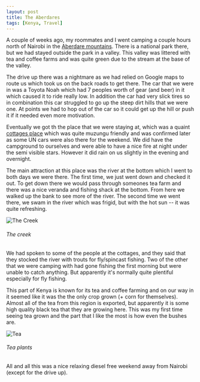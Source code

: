 ```yaml
---
layout: post
title: The Aberdares
tags: [Kenya, Travel]
---
```


A couple of weeks ago, my roommates and I went camping a couple hours north of
Nairobi in the [Aberdare mountains](https://en.wikipedia.org/wiki/Aberdare_Range). There is a national park there, but we had
stayed outside the park in a valley. This valley was littered with tea and
coffee farms and was quite green due to the stream at the base of the valley.

The drive up there was a nightmare as we had relied on Google maps to route us
which took us on the back roads to get there. The car that we were in was a
Toyota Noah which had 7 peoples worth of gear (and beer) in it which caused it
to ride really low. In addition the car had very slick tires so in combination
this car struggled to go up the steep dirt hills that we were one. At points we
had to hop out of the car so it could get up the hill or push it if it needed
even more motivation.

Eventually we got th the place that we were staying at, which was a quaint
[cottages place](https://www.google.com/maps/place/Aberdare+Cottages+and+Fishing+Lodge/@-0.6252703,36.8762807,17z/data=!3m1!4b1!4m7!3m6!1s0x1828eddaa97bbf17:0xc413f3c0989ac80d!5m1!1s2018-11-17!8m2!3d-0.6252757!4d36.8784747) which was quite muzungu friendly and was confirmed later as some
UN cars were also there for the weekend. We did have the campground to ourselves
and were able to have a nice fire at night under the semi visible stars. However
it did rain on us slightly in the evening and overnight.

The main attraction at this place was the river at the bottom which I went to
both days we were there. The first time, we just went down and checked it out.
To get down there we would pass through someones tea farm and there was a nice
veranda and fishing shack at the bottom. From here we walked up the bank to see
more of the river. The second time we went there, we swam in the river which was
frigid, but with the hot sun -- it was quite refreshing.

![The
Creek](https://lh3.googleusercontent.com/RZlBE7xw49E-8IokBD2NCQpqQKBmZpTr4zm1gnbRWX6H5PPMx74xLwQlsW3s9I1ZFoQ7RmMtNXDEvzL0VeIguNPfSnyjeLuHjg5sSqrEH6RaH2WC28DW_U-LHNG1a5yy-LOUbAqoMCIvombhgC-ckvPSV9ohvhFqC9x1qaCKgQ9xXwRZiE_OIaLo6grkY2_1_GSUXjXZeT6w_XsBTep6jh4UJiwgoIgmD6DRG12lCc4jvzI35e3534Nq_nfRJz2Mhjs9RcK_tZREeDPypnBf4vIk-cr5RSyMtGOIf-fc3h3iGP-YOk8wLb-ZV9vvOu6H-_0N4X1b7VjqzfgHuwEiUko90tVhjBu9gE09UT_AejFzCYgVnCLnjp0YL4kcEh1cKS9CpQtdTx9pdthhfyekET9xWyxEYt4x5bk8YvEnlcto7m2ZjA1oIRefTcWv5_HLsnXBQBSESKJBI0dgvRjLz-teD3Nd8PFUe7IRsMszOXxAGW2Qo7HNl1yFnqYpw7ECSOUpT_BeKI6-2cpbFdjBRgLuQitqiE3WmJuerTvb7cMSSt2qLNBcZ8KHJw_Cjkg_5EKpIk9D3mQuEG29NZs9XbDy_B65Gf2ZVoXZY4afQWZfXBtHnYzTiJd_wAVrDQk=w1198-h1596-no)

###### The creek

We had spoken to some of the people at the cottages, and they said that they
stocked the river with trouts for fly/spincast fishing. Two of the other that we
were camping with had gone fishing the first morning but were unable to catch
anything. But apparently it's normally quite plentiful especially for fly
fishing.

This part of Kenya is known for its tea and coffee farming and on our way in it
seemed like it was the the only crop grown (+ corn for themselves). Almost all
of the tea from this region is exported, but apparently it is some high quality
black tea that they are growing here. This was my first time seeing tea grown
and the part that I like the most is how even the bushes are.

![Tea](https://lh3.googleusercontent.com/p1i17GheYbWcqDthgZqeekuao-etjK8oGcVRVuURmDkECPAOJp6ChPlYYbllrwC5OApnbqscfO9b7He9A3YV10kgUOMOl7OJG5z19rmgThfp2_T9A5xuqZQ7yc9B3LDl-tErOeoiqsRMODJ5XcWVfA5AV995y5rZ2gRzsMePWSbX7T6fOAFGLHKMd8G-Yj5TreN8MfShVHOs9PVKz6uGB_kUM-WX190RayIOlAOPakhyToRnNfVMo3F_HPr8gS8qncUyucYQQlg15Wp6T-3ZQnz7XXV4pKv5u9ZizFAijKIVFMVNgD3xS-m7LNP4_17hBYo-I4Xn-JMdrKFkqhB94321q0JCDIyNSc4oPbg-nX1wFMChQFweUxutp4E1YDeKSTBnz30uhmP6KR5PqwQJAHNPb8Rl63yDK5oPT3W6LyZOW3IOJ5YUh8dbdeCxkK9Yc51VDS7XC5pogLgDG2QwuOvgrtqMAqIbRz_YnyZuoxFN2uGxzGOFPDEj7TzKpH4uIoBXFW8kb5W6v2YZg-Ep9vEgC6-K0ByP3p-5b-Da-Ex8uTvD1LwM6D0CM-xiax5Q3eZD3qH3w0NzVrVjEH8vbiTks8ojEzi8rOPrkkPnt3VInn4wbQqulZ4YtdXFzDM=w2128-h1596-no)

###### Tea plants

All and all this was a nice relaxing diesel free weekend away from Nairobi
(except for the drive up).
